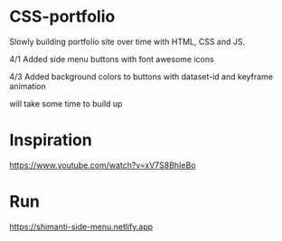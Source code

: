 # CSS-portfolio
Slowly building portfolio site over time with HTML, CSS and JS.

4/1 Added side menu buttons with font awesome icons

4/3 Added background colors to buttons with dataset-id and keyframe animation

will take some time to build up 

# Inspiration
https://www.youtube.com/watch?v=xV7S8BhIeBo

# Run
https://shimanti-side-menu.netlify.app
